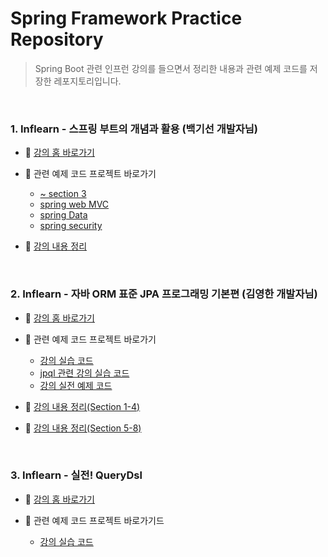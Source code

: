 # Spring Framework Practice Repository
> Spring Boot 관련 인프런 강의를 들으면서 정리한 내용과 관련 예제 코드를 저장한 레포지토리입니다.

<br>

### 1. Inflearn - 스프링 부트의 개념과 활용 (백기선 개발자님)

   - :round_pushpin: [강의 홈 바로가기](https://www.inflearn.com/course/%EC%8A%A4%ED%94%84%EB%A7%81%EB%B6%80%ED%8A%B8/dashboard)
   
   - :round_pushpin: 관련 예제 코드 프로젝트 바로가기
      - [~ section 3](/springInit)
      - [spring web MVC](/springMVC)
      - [spring Data](/springData)
      - [spring security](/springSecurity)
   
   - :round_pushpin: [강의 내용 정리](docs/Inflearn-스프링-부트의-개념과-활용.md)
   

<br>

### 2. Inflearn - 자바 ORM 표준 JPA 프로그래밍 기본편 (김영한 개발자님)
   
   - :round_pushpin: [강의 홈 바로가기](https://www.inflearn.com/course/ORM-JPA-Basic/dashboard)

   - :round_pushpin: 관련 예제 코드 프로젝트 바로가기
      - [강의 실습 코드](/ex1-hello-jpa)
      - [jpql 관련 강의 실습 코드](/jpql)
      - [강의 실전 예제 코드](/jpashop)

   - :round_pushpin: [강의 내용 정리(Section 1-4)](docs/Inflearn-ORM-JPA-programming-1.md)
   - :round_pushpin: [강의 내용 정리(Section 5-8)](docs/Inflearn-ORM-JPA-programming-2.md)
   
<br>

### 3. Inflearn -  실전! QueryDsl

   - :round_pushpin: [강의 홈 바로가기](https://www.inflearn.com/course/Querydsl-%EC%8B%A4%EC%A0%84/dashboard)
     
   - :round_pushpin: 관련 예제 코드 프로젝트 바로가기드
      - [강의 실습 코드](/querydsl)
   